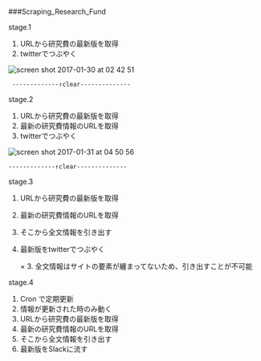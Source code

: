 ###Scraping_Research_Fund

stage.1

1. URLから研究費の最新版を取得
2. twitterでつぶやく


![screen shot 2017-01-30 at 02 42 51](https://cloud.githubusercontent.com/assets/17031124/22406405/082b495a-e696-11e6-88ce-ae01bf60e511.png)

     -------------↑clear--------------


stage.2

1. URLから研究費の最新版を取得
2. 最新の研究費情報のURLを取得
3. twitterでつぶやく


![screen shot 2017-01-31 at 04 50 56](https://cloud.githubusercontent.com/assets/17031124/22438787/9a47077c-e770-11e6-94bf-e94a0360d8f6.png)

	-------------↑clear--------------


stage.3

1. URLから研究費の最新版を取得
2. 最新の研究費情報のURLを取得
3. そこから全文情報を引き出す
4. 最新版をtwitterでつぶやく


	× 3. 全文情報はサイトの要素が纏まってないため、引き出すことが不可能


stage.4

1. Cron で定期更新
2. 情報が更新された時のみ動く
3. URLから研究費の最新版を取得
4. 最新の研究費情報のURLを取得
5. そこから全文情報を引き出す
6. 最新版をSlackに流す


